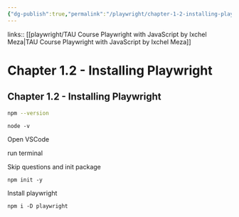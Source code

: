 ```yaml
---
{"dg-publish":true,"permalink":"/playwright/chapter-1-2-installing-playwright/","tags":["playwright"]}
---
```


links:: [[playwright/TAU Course Playwright with JavaScript by Ixchel Meza\|TAU Course Playwright with JavaScript by Ixchel Meza]]

# Chapter 1.2 - Installing Playwright

## Chapter 1.2 - Installing Playwright

```bash
npm --version
```

```
node -v
```

Open VSCode

run terminal

Skip questions and init package

```
npm init -y
```

Install playwright

```
npm i -D playwright 
```